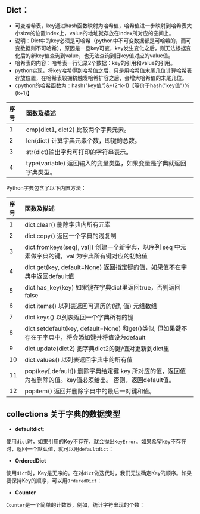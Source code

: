 ## Dict：

- 可变哈希表，key通过hash函数映射为哈希值，哈希值进一步映射到哈希表大小size的位置index上，value的地址就存放在index所对应的空间上。
- 说明：Dict中的key必须是可哈希（python中不可变数据都是可哈希的，而可变数据则不可哈希），原因是一旦key可变，key发生变化之后，则无法根据变化后的新key值查询到value，也无法查询到旧key值对应的value值。
- 哈希表的内容：哈希表一行记录2个数据：key的引用和value的引用。
- python实现，将key哈希得到哈希值之后，只是用哈希值末尾几位计算哈希表存放位置，在哈希表较拥挤触发哈希扩容之后，会增大哈希值的末尾几位。
- cpython的哈希函数为：hash("key值")&*(2^k-1)【等价于hash("key值")%(k+1)】

| 序号 | 函数及描述                                                   |
| :--- | :----------------------------------------------------------- |
| 1    | cmp(dict1, dict2) 比较两个字典元素。 |
| 2    | len(dict) 计算字典元素个数，即键的总数。 |
| 3    | str(dict)输出字典可打印的字符串表示。 |
| 4    | type(variable) 返回输入的变量类型，如果变量是字典就返回字典类型。 |

Python字典包含了以下内置方法：

| 序号 | 函数及描述                                                   |
| :--- | :----------------------------------------------------------- |
| 1    | dict.clear() 删除字典内所有元素                              |
| 2    | dict.copy() 返回一个字典的浅复制 |
| 3    | dict.fromkeys(seq[, val])  创建一个新字典，以序列 seq 中元素做字典的键，val 为字典所有键对应的初始值 |
| 4    | dict.get(key, default=None)  返回指定键的值，如果值不在字典中返回default值 |
| 5    | dict.has_key(key)  如果键在字典dict里返回true，否则返回false |
| 6    | dict.items()  以列表返回可遍历的(键, 值) 元组数组 |
| 7    | dict.keys()  以列表返回一个字典所有的键 |
| 8    | dict.setdefault(key, default=None)  和get()类似, 但如果键不存在于字典中，将会添加键并将值设为default |
| 9    | dict.update(dict2)  把字典dict2的键/值对更新到dict里 |
| 10   | dict.values()  以列表返回字典中的所有值 |
| 11   | pop(key[,default])  删除字典给定键 key 所对应的值，返回值为被删除的值。key值必须给出。 否则，返回default值。 |
| 12   | popitem() 返回并删除字典中的最后一对键和值。 |

## collections 关于字典的数据类型

-  **defaultdict**:

  使用`dict`时，如果引用的Key不存在，就会抛出`KeyError`。如果希望key不存在时，返回一个默认值，就可以用`defaultdict`：

-  **OrderedDict**

  使用`dict`时，Key是无序的。在对`dict`做迭代时，我们无法确定Key的顺序。如果要保持Key的顺序，可以用`OrderedDict`：

-  **Counter**

  `Counter`是一个简单的计数器，例如，统计字符出现的个数：

